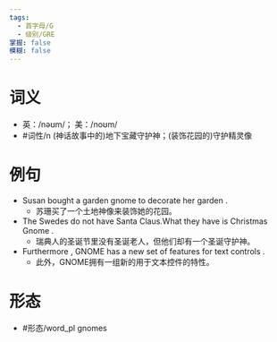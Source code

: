 ```yaml
---
tags:
  - 首字母/G
  - 级别/GRE
掌握: false
模糊: false
---
```

# 词义
- 英：/nəʊm/； 美：/noʊm/
- #词性/n  (神话故事中的)地下宝藏守护神；(装饰花园的)守护精灵像
# 例句
- Susan bought a garden gnome to decorate her garden .
	- 苏珊买了一个土地神像来装饰她的花园。
- The Swedes do not have Santa Claus.What they have is Christmas Gnome .
	- 瑞典人的圣诞节里没有圣诞老人，但他们却有一个圣诞守护神。
- Furthermore , GNOME has a new set of features for text controls .
	- 此外，GNOME拥有一组新的用于文本控件的特性。
# 形态
- #形态/word_pl gnomes
